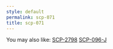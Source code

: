 ```yaml
---
style: default
permalink: scp-071
title: scp-071
---
```

You may also like:
[SCP-2798](http://scp-wiki.net/scp-2798)
[SCP-096-J](http://scp-wiki.net/scp-096-j)